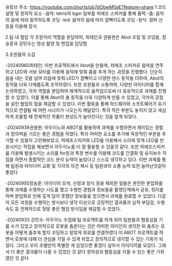 유튜브 주소: https://youtube.com/shorts/pb7dObwM0aE?feature=share
1.코드 설명 및 창의적 요소
-음악: tetris의 bgm 일부를 피에조 스피커를 통해 줄력
-춤: 음악의 음에 따라 동작하도록 코딩
-led: 음악의 음에 따라 깜빡이도록 코딩
-장식: 점퍼 선 등을 이용해 장식

2.팀 내 협업
각 조원끼리 역할을 분담하여, 최태인과 권용현은 Abot 조립 및 코딩을, 정숭훈과 강민수는 영상 촬영 및 편집을 담당함

3.조원들의 소감

-20240960최태인: 이번 프로젝트에서 Abot을 만들며, 피에조 스피커로 음악을 연주하고 LED와 서보 모터를 이용해 음악에 맞춰 춤을 추게 하는 과정을 진행했다. 단순히 음을 내는 것을 넘어 리듬에 맞춰 LED가 깜빡이고 다양한 댄스 동작을 더하여, Abot의 동작을 더욱 다채롭도록 조작하였다. 또한 조원들과 소통하여, 다양한 아이디어를 함께 논의하였고, 각자 역할을 분담하여 체계적으로 움직임으로써 더 효유적으로 과제를 진행할 수 있었다. 이를 통해 Abot의 춤 동작을 더욱 다양하게 만들 수 있었고, 각자의 강점을 살린 협업의 힘을 체감할 수 있었다. 이번 활동을 통해 하드웨어와 소프트웨어가 유기적으로 연결될 때 어떤 시너지가 나오는지 깨달았다. 특히 작은 부분도 놓치지 않고 세심하게 조율할 때 전체적인 작품이 완성도가 높아진다는 것을 알게 되었다.

-20240938권용현: 아두이노와 ABOT를 활용하여 과제를 수행하면서 재미있는 경험과 창의력을 기르는 좋은 경험을 하였다. 특히 어떠한 요소를 추가해 독창적인 부분을 추가할 수 있을지 고민해보았고, 피에조스피커와 LED를 이용해서 소리에 맞게 LED를 반응시키는 작업을 해보면서 아두이노를 더 잘 활용할 수 있을것 같다. 또한 피에조스피커를 이용해 발생시키는 소리를 for문과 특정 변수를 이용해 코드를 간결화 및 유지보수 작업을 하면서 종합적인 코드 분석 능력이 늘었다고 스스로 생각하고 있다. 이번 과제를 통해 팀원과 아이디어 교류 및 각자의 의견 제시 등 팀원과의 소통 능력 또한 늘어난것같아 좋았다

-20240955정숭훈: 아이디어 모색, 선정과 장식 등을 제외한 일들은 완전한 분업화를 통해 과제를 수행하는 시도를 했고 수행한 경험과 정보들을 촬영단계에서 공유, 정리를 하며 분업화로 인해 깊게 담지 못했던 정보들을 얻으면서 과제를 완료할 수 있었다. 다같이 모든 과정을 수행하는 방식보다 생각 이상으로 긍정적인 결과물과 심적 부담감, 수행 속도 등 전체적으로 정말 좋은 협업 방식임을 체감할 수 있었다.

-20240933 강민수: 아두이노 수업떄 팀 프로젝트를 하게 되어 팀원들과 협동심을 기를 수가 있었고 창의적으로 로봇을 춤춘다는 것은 어떠한 의미인지 생각한 뒤 춤추는 로봇을 어떻게 춤추게 할지 코딩하고  알맞게 회로를 연결하였다 이 ABOT 프로젝트를 하면서 로봇에 대해 더 관심을 가질 수 있게 되었고 창의적으로 생각할 수 있는 기회가 되었다. 그리고 우리 조별만의 특별한 게 있었으면 좋겠다 싶어서 아이디어를 모았다. 그래서 더 좋은 결과물이 나올 수 있었던 것 같다 창의성과 협동심을 키울 수 있는 좋은 기회였던 것 같다
